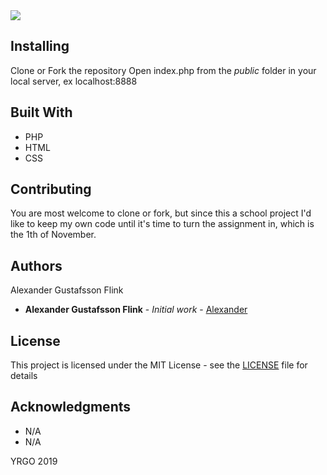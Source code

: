 <img src="http://giphygifs.s3.amazonaws.com/media/12OOqKXAALhAkM/giphy.gif">

## Installing

Clone or Fork the repository
Open index.php from the *public* folder in your local server, ex localhost:8888

## Built With

* PHP
* HTML
* CSS

## Contributing

You are most welcome to clone or fork, but since this a school project I'd like to keep my own code until it's time to turn the assignment in, which is the 1th of November. 

## Authors

Alexander Gustafsson Flink

* **Alexander Gustafsson Flink** - *Initial work* - [Alexander](alexandergustafssonflink.github.io)

## License

This project is licensed under the MIT License - see the [LICENSE](LICENSE) file for details

## Acknowledgments

* N/A
* N/A


YRGO 2019

